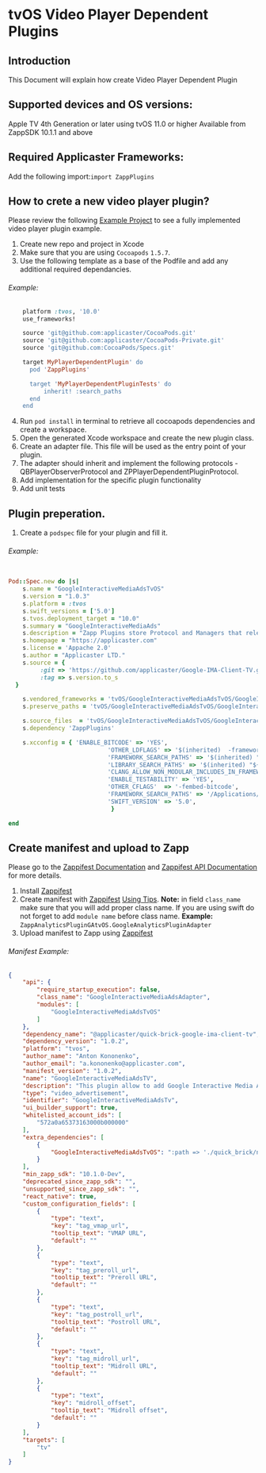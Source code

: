 # tvOS Video Player Dependent Plugins

## Introduction
This Document will explain how create Video Player Dependent Plugin

## Supported devices and OS versions:
Apple TV 4th Generation or later using tvOS 11.0 or higher
Available from ZappSDK 10.1.1 and above

## Required Applicaster Frameworks:

Add the following import:`import ZappPlugins`

## How to crete a new video player plugin?

Please review the following [Example Project](https://github.com/applicaster/DefaultPlayer-tvOS) to see a fully implemented video player plugin example.

1. Create new repo and project in Xcode
2. Make sure that you are using `Cocoapods` `1.5.7`.
3. Use the following template as a base of the Podfile and add any additional required dependancies.

###### Example:
```ruby
    platform :tvos, '10.0'
    use_frameworks!

    source 'git@github.com:applicaster/CocoaPods.git'
    source 'git@github.com:applicaster/CocoaPods-Private.git'
    source 'git@github.com:CocoaPods/Specs.git'

    target MyPlayerDependentPlugin' do
      pod 'ZappPlugins'

      target 'MyPlayerDependentPluginTests' do
          inherit! :search_paths
      end
    end
```

4. Run `pod install` in terminal to retrieve all cocoapods dependencies and create a workspace.
5. Open the generated Xcode workspace and create the new plugin class.
6. Create an adapter file. This file will be used as the entry point of your plugin.
7. The adapter should inherit and implement the following protocols - QBPlayerObserverProtocol and ZPPlayerDependentPluginProtocol.
8. Add implementation for the specific plugin functionality
9. Add unit tests

## Plugin preperation.

1. Create a `podspec` file for your plugin and fill it.

###### Example:
```ruby

Pod::Spec.new do |s|
	s.name = "GoogleInteractiveMediaAdsTvOS"
	s.version = "1.0.3"
	s.platform = :tvos
	s.swift_versions = ['5.0']
	s.tvos.deployment_target = "10.0"
	s.summary = "GoogleInteractiveMediaAds"
	s.description = "Zapp Plugins store Protocol and Managers that relevant for Applicaster Zapp Plugin System"
	s.homepage = "https://applicaster.com"
	s.license = 'Appache 2.0'
	s.author = "Applicaster LTD."
	s.source = {
		 :git => 'https://github.com/applicaster/Google-IMA-Client-TV.git',
		 :tag => s.version.to_s
  }

	s.vendored_frameworks = 'tvOS/GoogleInteractiveMediaAdsTvOS/GoogleInteractiveMediaAdsTvOS/GoogleInteractiveAds/GoogleInteractiveMediaAds.framework'
	s.preserve_paths = 'tvOS/GoogleInteractiveMediaAdsTvOS/GoogleInteractiveMediaAdsTvOS/GoogleInteractiveAds/GoogleInteractiveMediaAds.framework'

	s.source_files  = 'tvOS/GoogleInteractiveMediaAdsTvOS/GoogleInteractiveMediaAdsTvOS/**/*.swift'
	s.dependency 'ZappPlugins'

	s.xcconfig = { 'ENABLE_BITCODE' => 'YES',
							'OTHER_LDFLAGS' => '$(inherited)  -framework "GoogleInteractiveMediaAds"',
							'FRAMEWORK_SEARCH_PATHS' => '$(inherited) "${PODS_ROOT}"/**',
							'LIBRARY_SEARCH_PATHS' => '$(inherited) "${PODS_ROOT}"/**',
							'CLANG_ALLOW_NON_MODULAR_INCLUDES_IN_FRAMEWORK_MODULES' => 'YES',
							'ENABLE_TESTABILITY' => 'YES',
							'OTHER_CFLAGS'  => '-fembed-bitcode',
							'FRAMEWORK_SEARCH_PATHS' => '/Applications/Xcode.app/Contents/Developer/Library/Frameworks',
							'SWIFT_VERSION' => '5.0',
							 }

end

```

## Create manifest and upload to Zapp

Please go to the [Zappifest Documentation](/zappifest/zappifest.md) and [Zappifest API Documentation](/zappifest/plugins-manifest-format.md) for more details.
1. Install [Zappifest](https://developer.applicaster.com/zappifest/zappifest.html)
2. Create manifest with [Zappifest](https://developer.applicaster.com/zappifest/zappifest.html) [Using Tips](https://developer.applicaster.com/zappifest/plugins-manifest-format.html).
	__Note:__ in field `class_name` make sure that you will add proper class name. If you are using swift do not forget to add `module name` before class name. __Example:__ `ZappAnalyticsPluginGAtvOS.GoogleAnalyticsPluginAdapter`
3. Upload manifest to Zapp using [Zappifest](https://developer.applicaster.com/zappifest/zappifest.html)

###### Manifest Example:

```json
{
    "api": {
        "require_startup_execution": false,
        "class_name": "GoogleInteractiveMediaAdsAdapter",
        "modules": [
            "GoogleInteractiveMediaAdsTvOS"
        ]
    },
    "dependency_name": "@applicaster/quick-brick-google-ima-client-tv",
    "dependency_version": "1.0.2",
    "platform": "tvos",
    "author_name": "Anton Kononenko",
    "author_email": "a.kononenko@applicaster.com",
    "manifest_version": "1.0.2",
    "name": "GoogleInteractiveMediaAdsTV",
    "description": "This plugin allow to add Google Interactive Media Ads to supported players",
    "type": "video_advertisement",
    "identifier": "GoogleInteractiveMediaAdsTv",
    "ui_builder_support": true,
    "whitelisted_account_ids": [
        "572a0a65373163000b000000"
    ],
    "extra_dependencies": [
        {
            "GoogleInteractiveMediaAdsTvOS": ":path => './quick_brick/node_modules/@applicaster/quick-brick-google-ima-client-tv/GoogleInteractiveMediaAdsTvOS.podspec'"
        }
    ],
    "min_zapp_sdk": "10.1.0-Dev",
    "deprecated_since_zapp_sdk": "",
    "unsupported_since_zapp_sdk": "",
    "react_native": true,
    "custom_configuration_fields": [
        {
            "type": "text",
            "key": "tag_vmap_url",
            "tooltip_text": "VMAP URL",
            "default": ""
        },
        {
            "type": "text",
            "key": "tag_preroll_url",
            "tooltip_text": "Preroll URL",
            "default": ""
        },
        {
            "type": "text",
            "key": "tag_postroll_url",
            "tooltip_text": "Postroll URL",
            "default": ""
        },
        {
            "type": "text",
            "key": "tag_midroll_url",
            "tooltip_text": "Midroll URL",
            "default": ""
        },
        {
            "type": "text",
            "key": "midroll_offset",
            "tooltip_text": "Midroll offset",
            "default": ""
        }
    ],
    "targets": [
        "tv"
    ]
}
```



